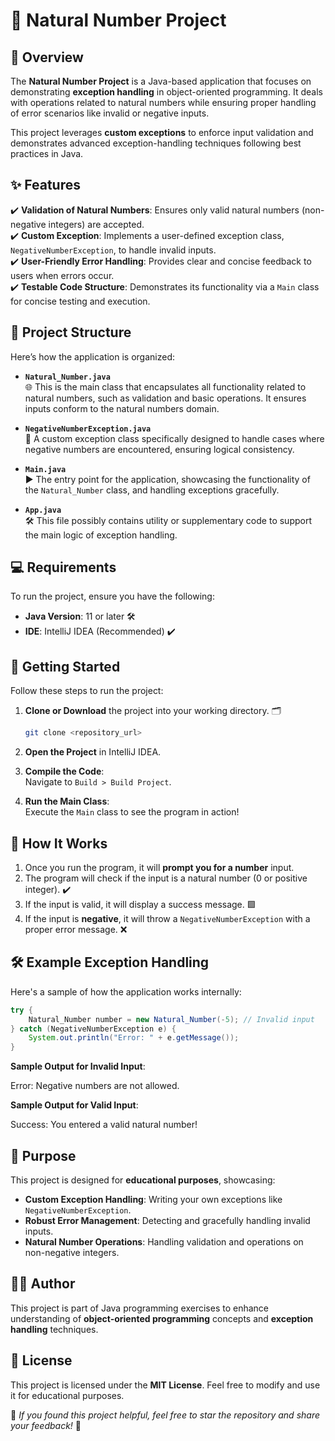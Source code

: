 # 🌟 Natural Number Project

## 📜 Overview

The **Natural Number Project** is a Java-based application that focuses on demonstrating **exception handling** in object-oriented programming. It deals with operations related to natural numbers while ensuring proper handling of error scenarios like invalid or negative inputs.

This project leverages **custom exceptions** to enforce input validation and demonstrates advanced exception-handling techniques following best practices in Java.

## ✨ Features

✔️ **Validation of Natural Numbers**: Ensures only valid natural numbers (non-negative integers) are accepted.  
✔️ **Custom Exception**: Implements a user-defined exception class, `NegativeNumberException`, to handle invalid inputs.  
✔️ **User-Friendly Error Handling**: Provides clear and concise feedback to users when errors occur.  
✔️ **Testable Code Structure**: Demonstrates its functionality via a `Main` class for concise testing and execution.

## 📂 Project Structure

Here’s how the application is organized:

- **`Natural_Number.java`**  
  🌐 This is the main class that encapsulates all functionality related to natural numbers, such as validation and basic operations. It ensures inputs conform to the natural numbers domain.

- **`NegativeNumberException.java`**  
  🚨 A custom exception class specifically designed to handle cases where negative numbers are encountered, ensuring logical consistency.

- **`Main.java`**  
  ▶️ The entry point for the application, showcasing the functionality of the `Natural_Number` class, and handling exceptions gracefully.

- **`App.java`**  
  🛠️ This file possibly contains utility or supplementary code to support the main logic of exception handling.

## 💻 Requirements

To run the project, ensure you have the following:

- **Java Version**: 11 or later 🛠️
- **IDE**: IntelliJ IDEA (Recommended) ✔️

## 🚀 Getting Started

Follow these steps to run the project:

1. **Clone or Download** the project into your working directory. 🗂️
   ```bash
   git clone <repository_url>
   ```

2. **Open the Project** in IntelliJ IDEA.

3. **Compile the Code**:  
   Navigate to `Build > Build Project`.

4. **Run the Main Class**:  
   Execute the `Main` class to see the program in action!

## 🤔 How It Works

1. Once you run the program, it will **prompt you for a number** input.
2. The program will check if the input is a natural number (0 or positive integer). ✔️
3. If the input is valid, it will display a success message. 🟩
4. If the input is **negative**, it will throw a `NegativeNumberException` with a proper error message. ❌

## 🛠️ Example Exception Handling

Here's a sample of how the application works internally:

```java
try {
    Natural_Number number = new Natural_Number(-5); // Invalid input
} catch (NegativeNumberException e) {
    System.out.println("Error: " + e.getMessage());
}
```

**Sample Output for Invalid Input**:

Error: Negative numbers are not allowed.

**Sample Output for Valid Input**:

Success: You entered a valid natural number!

## 🧐 Purpose

This project is designed for **educational purposes**, showcasing:

- **Custom Exception Handling**: Writing your own exceptions like `NegativeNumberException`.
- **Robust Error Management**: Detecting and gracefully handling invalid inputs.
- **Natural Number Operations**: Handling validation and operations on non-negative integers.

## 👩‍💻 Author

This project is part of Java programming exercises to enhance understanding of **object-oriented programming** concepts and **exception handling** techniques.

## 📜 License

This project is licensed under the **MIT License**. Feel free to modify and use it for educational purposes.

🌟 *If you found this project helpful, feel free to star the repository and share your feedback!* 🌟
